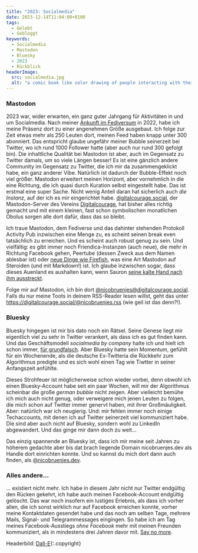 ```yaml
---
title: "2023: Socialmedia"
date: 2023-12-14T11:04:00+0100
tags:
  - Gelebt
  - Gebloggt
keywords:
  - Socialmedia
  - Mastodon
  - Bluesky
  - 2023
  - Rückblick
headerImage:
  src: socialmedia.jpg
  alt: "a comic book like color drawing of people interacting with their smartphones igonring the world around them"
---
```


### Mastodon

2023 war, wider erwarten, ein ganz guter Jahrgang für Aktivitäten in und um Socialmedia. Nach meiner [Ankunft im Fediversum](https://couchblog.de/blog/2022/10/29/ankunft-im-fediverse/) in 2022, habe ich meine Präsenz dort zu einer angenehmen Größe ausgebaut. Ich folge zur Zeit etwas mehr als 250 Leuten dort, meinen Feed haben knapp unter 300 abonniert. Das entspricht glaube ungefähr meiner Bubble seinerzeit bei Twitter, wo ich rund 1000 Follower hatte (aber auch nur rund 300 gefolgt bin). Die inhaltliche Qualität bei Mastodon ist aber, auch im Gegensatz zu Twitter damals, um so viele Längen besser! Es ist eine gänzlich andere Community im Gegensatz zu Twitter, die ich mir da zusammengeklickt habe, ein ganz anderer Vibe. Natürlich ist dadurch der Bubble-Effekt noch viel größer. Mastodon erweitert meinen Horizont, aber vornehmlich in die eine Richtung, die ich quasi durch Kuration selbst eingestellt habe. Das ist erstmal eine super Sache. Nicht wenig Anteil daran hat sicherlich auch _die Instanz_, auf der ich es mir eingerichtet habe. [digitalcourage.social](https://digitalcourage.social/), der Mastodon-Server des Vereins [Digitalcourage](https://digitalcourage.de/), hat bisher alles richtig gemacht und mit einem kleinen, fast schon symbolischen monatlichen Obolus sorgen alle dort dafür, dass das so bleibt.

Ich traue Mastodon, dem Fediverse und das dahinter stehenden Protokoll Activity Pub inzwischen eine Menge zu, es scheint seinen break even tatsächlich zu erreichen. Und es scheint auch robust genug zu sein. Und vielfältig: es gibt immer noch Friendica-Instanzen (auch neue), die mehr in Richtung Facebook gehen, Peertube (dessen Zweck aus dem Namen ablesbar ist) oder [neue Dinge wie Firefish](https://www.heise.de/hintergrund/Mehr-als-nur-Twitter-Kopie-Calckey-im-Fediverse-denkt-Social-Media-weiter-9205667.html), was eine Art Mastodon auf Steroiden (und mit Markdown!) ist. Ich glaube inzwischen sogar, dass dieses Auenland es aushalten kann, wenn Sauron [seine kalte Hand nach ihm ausstreckt](https://www.theverge.com/2023/12/13/24000120/threads-meta-activitypub-test-mastodon).

Folge mir auf Mastodon, ich bin dort [@nicobruenjes@digitalcourage.social](https://digitalcourage.social/@nicobruenjes/). Falls du nur meine Toots in deinem RSS-Reader lesen willst, geht das unter https://digitalcourage.social/@nicobruenjes.rss (wie geil ist das denn?!).

### Bluesky

Bluesky hingegen ist mir bis dato noch ein Rätsel. Seine Genese liegt mir eigentlich viel zu sehr in Twitter verankert, als dass ich es gut finden kann. Und das Geschäftsmodell _socialmedia by company_ halte ich und hielt ich schon immer, [für grundfalsch](https://couchblog.de/blog/2018/08/21/das-social-media-drama/). Aber Bluesky hatte sein Momentum, gefühlt für ein Wochenende, als die deutsche Ex-Twitteria die Rückkehr zum Algorithmus predigte und es sich wohl einen Tag wie Tiwtter in seiner Anfangszeit anfühlte.

Dieses Strohfeuer ist möglicherweise schon wieder vorbei, denn obwohl ich einen Bluesky-Account habe seit ein paar Wochen, will mir der Algorithmus scheinbar die große *german bubble* nicht zeigen. Aber vielleicht bemühe ich mich auch nicht genug, oder verweigere mich jenen Leuten zu folgen, die mich schon auf Twitter immer genervt haben, mit ihrer Großmäuligkeit. Aber: natürlich war ich neugierig. Und: mir fehlen immer noch einige Techaccounts, mit denen ich auf Twitter seinerzeit viel kommuniziert habe. Die sind aber auch nicht auf Bluesky, sondern wohl zu LinkedIn abgewandert. Und das ginge mir dann doch zu weit…

Das einzig spannende an Bluesky ist, dass ich mir meine seit Jahren zu höherem gedachte aber bis dat brach liegende Domain nicobruenjes.dev als Handle dort einrichten konnte. Und so kannst du mich dort dann auch finden, als [@nicobruenjes.dev](https://bsky.app/profile/nicobruenjes.dev).

### Alles andere…

… existiert nicht mehr. Ich habe in diesem Jahr nicht nur Twitter endgültig den Rücken gekehrt, ich habe auch meinen Facebook-Account endgültig gelöscht. Das war noch insofern ein lustiges Erlebnis, als dass ich vorher allen, die ich sonst wirklich nur auf Facebook erreichen konnte, vorher meine Kontaktdaten gesendet habe und das noch am selben Tage, mehrere Mails, Signal- und Telegrammessages eingingen. So habe ich am Tag meines Facebook-Ausstiegs *ohne Facebook* mehr mit meinen Freunden kommuniziert, als in mindestens drei Jahren davor mit. [Say no more](https://www.youtube.com/watch?v=4Kwh3R0YjuQ).

Headerbild: [Dall-E](https://labs.openai.com/s/d3uiCJU0yRk9OtIEA4fAPyXI){:.copyright}